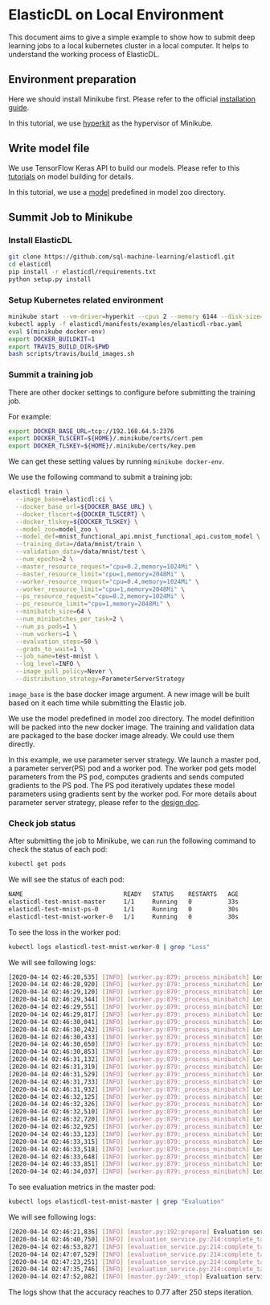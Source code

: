 # ElasticDL on Local Environment

This document aims to give a simple example to show how to submit deep learning jobs to a local kubernetes cluster in a local computer. It helps to understand the working process of ElasticDL.

## Environment preparation

Here we should install Minikube first. Please refer to the official [installation guide](https://kubernetes.io/docs/tasks/tools/install-minikube/).

In this tutorial, we use [hyperkit](https://github.com/moby/hyperkit) as the hypervisor of Minikube.

## Write model file

We use TensorFlow Keras API to build our models. Please refer to this [tutorials](model_building.md) on model building for details.

In this tutorial, we use a [model](https://github.com/sql-machine-learning/elasticdl/blob/develop/model_zoo/mnist_functional_api/mnist_functional_api.py) predefined in model zoo directory.

## Summit Job to Minikube

### Install ElasticDL

```bash
git clone https://github.com/sql-machine-learning/elasticdl.git
cd elasticdl
pip install -r elasticdl/requirements.txt
python setup.py install
```

### Setup Kubernetes related environment

```bash
minikube start --vm-driver=hyperkit --cpus 2 --memory 6144 --disk-size=20gb
kubectl apply -f elasticdl/manifests/examples/elasticdl-rbac.yaml
eval $(minikube docker-env)
export DOCKER_BUILDKIT=1
export TRAVIS_BUILD_DIR=$PWD
bash scripts/travis/build_images.sh
```

### Summit a training job

There are other docker settings to configure before submitting the training job.

For example:

```bash
export DOCKER_BASE_URL=tcp://192.168.64.5:2376
export DOCKER_TLSCERT=${HOME}/.minikube/certs/cert.pem
export DOCKER_TLSKEY=${HOME}/.minikube/certs/key.pem
```

We can get these setting values by running `minikube docker-env`.

We use the following command to submit a training job:

```bash
elasticdl train \
  --image_base=elasticdl:ci \
  --docker_base_url=${DOCKER_BASE_URL} \
  --docker_tlscert=${DOCKER_TLSCERT} \
  --docker_tlskey=${DOCKER_TLSKEY} \
  --model_zoo=model_zoo \
  --model_def=mnist_functional_api.mnist_functional_api.custom_model \
  --training_data=/data/mnist/train \
  --validation_data=/data/mnist/test \
  --num_epochs=2 \
  --master_resource_request="cpu=0.2,memory=1024Mi" \
  --master_resource_limit="cpu=1,memory=2048Mi" \
  --worker_resource_request="cpu=0.4,memory=1024Mi" \
  --worker_resource_limit="cpu=1,memory=2048Mi" \
  --ps_resource_request="cpu=0.2,memory=1024Mi" \
  --ps_resource_limit="cpu=1,memory=2048Mi" \
  --minibatch_size=64 \
  --num_minibatches_per_task=2 \
  --num_ps_pods=1 \
  --num_workers=1 \
  --evaluation_steps=50 \
  --grads_to_wait=1 \
  --job_name=test-mnist \
  --log_level=INFO \
  --image_pull_policy=Never \
  --distribution_strategy=ParameterServerStrategy
```

`image_base` is the base docker image argument. A new image will be built based on it each time while submitting the Elastic job.

We use the model predefined in model zoo directory. The model definition will be packed into the new docker image. The training and validation data are packaged to the base docker image already. We could use them directly.

In this example, we use parameter server strategy. We launch a master pod, a parameter server(PS) pod and a worker pod. The worker pod gets model parameters from the PS pod, computes gradients and sends computed gradients to the PS pod. The PS pod iteratively updates these model parameters using gradients sent by the worker pod. For more details about parameter server strategy, please refer to the [design doc](https://github.com/sql-machine-learning/elasticdl/blob/develop/docs/designs/parameter_server.md).

### Check job status

After submitting the job to Minikube, we can run the following command to check the status of each pod:

```bash
kubectl get pods
```

We will see the status of each pod:

```bash
NAME                            READY   STATUS    RESTARTS   AGE
elasticdl-test-mnist-master     1/1     Running   0          33s
elasticdl-test-mnist-ps-0       1/1     Running   0          30s
elasticdl-test-mnist-worker-0   1/1     Running   0          30s
```

To see the loss in the worker pod:

```bash
kubectl logs elasticdl-test-mnist-worker-0 | grep "Loss"
```

We will see following logs:

```bash
[2020-04-14 02:46:28,535] [INFO] [worker.py:879:_process_minibatch] Loss is 3.07190203666687
[2020-04-14 02:46:28,920] [INFO] [worker.py:879:_process_minibatch] Loss is 9.413976669311523
[2020-04-14 02:46:29,120] [INFO] [worker.py:879:_process_minibatch] Loss is 3.9641590118408203
[2020-04-14 02:46:29,344] [INFO] [worker.py:879:_process_minibatch] Loss is 15.329755783081055
[2020-04-14 02:46:29,551] [INFO] [worker.py:879:_process_minibatch] Loss is 3.8414430618286133
[2020-04-14 02:46:29,817] [INFO] [worker.py:879:_process_minibatch] Loss is 2.7703640460968018
[2020-04-14 02:46:30,041] [INFO] [worker.py:879:_process_minibatch] Loss is 6.920175075531006
[2020-04-14 02:46:30,242] [INFO] [worker.py:879:_process_minibatch] Loss is 4.375149250030518
[2020-04-14 02:46:30,433] [INFO] [worker.py:879:_process_minibatch] Loss is 8.31199836730957
[2020-04-14 02:46:30,650] [INFO] [worker.py:879:_process_minibatch] Loss is 5.039440155029297
[2020-04-14 02:46:30,853] [INFO] [worker.py:879:_process_minibatch] Loss is 22.80319595336914
[2020-04-14 02:46:31,132] [INFO] [worker.py:879:_process_minibatch] Loss is 4.777717590332031
[2020-04-14 02:46:31,319] [INFO] [worker.py:879:_process_minibatch] Loss is 11.329744338989258
[2020-04-14 02:46:31,529] [INFO] [worker.py:879:_process_minibatch] Loss is 7.414562225341797
[2020-04-14 02:46:31,733] [INFO] [worker.py:879:_process_minibatch] Loss is 6.1839070320129395
[2020-04-14 02:46:31,932] [INFO] [worker.py:879:_process_minibatch] Loss is 4.577566146850586
[2020-04-14 02:46:32,125] [INFO] [worker.py:879:_process_minibatch] Loss is 4.547096252441406
[2020-04-14 02:46:32,326] [INFO] [worker.py:879:_process_minibatch] Loss is 6.603780269622803
[2020-04-14 02:46:32,510] [INFO] [worker.py:879:_process_minibatch] Loss is 2.7861897945404053
[2020-04-14 02:46:32,720] [INFO] [worker.py:879:_process_minibatch] Loss is 1.568850040435791
[2020-04-14 02:46:32,925] [INFO] [worker.py:879:_process_minibatch] Loss is 1.0977835655212402
[2020-04-14 02:46:33,123] [INFO] [worker.py:879:_process_minibatch] Loss is 0.8362151384353638
[2020-04-14 02:46:33,315] [INFO] [worker.py:879:_process_minibatch] Loss is 1.146580696105957
[2020-04-14 02:46:33,518] [INFO] [worker.py:879:_process_minibatch] Loss is 1.4624073505401611
[2020-04-14 02:46:33,648] [INFO] [worker.py:879:_process_minibatch] Loss is 0.9980261921882629
[2020-04-14 02:46:33,851] [INFO] [worker.py:879:_process_minibatch] Loss is 0.47116899490356445
[2020-04-14 02:46:34,037] [INFO] [worker.py:879:_process_minibatch] Loss is 0.9414381384849548
```

To see evaluation metrics in the master pod:

```bash
kubectl logs elasticdl-test-mnist-master | grep "Evaluation"
```

We will see following logs:

```bash
[2020-04-14 02:46:21,836] [INFO] [master.py:192:prepare] Evaluation service started
[2020-04-14 02:46:40,750] [INFO] [evaluation_service.py:214:complete_task] Evaluation metrics[v=50]: {'accuracy': 0.21933334}
[2020-04-14 02:46:53,827] [INFO] [evaluation_service.py:214:complete_task] Evaluation metrics[v=100]: {'accuracy': 0.5173333}
[2020-04-14 02:47:07,529] [INFO] [evaluation_service.py:214:complete_task] Evaluation metrics[v=150]: {'accuracy': 0.6253333}
[2020-04-14 02:47:23,251] [INFO] [evaluation_service.py:214:complete_task] Evaluation metrics[v=200]: {'accuracy': 0.752}
[2020-04-14 02:47:35,746] [INFO] [evaluation_service.py:214:complete_task] Evaluation metrics[v=250]: {'accuracy': 0.77}
[2020-04-14 02:47:52,082] [INFO] [master.py:249:_stop] Evaluation service stopped
```

The logs show that the accuracy reaches to 0.77 after 250 steps iteration.
